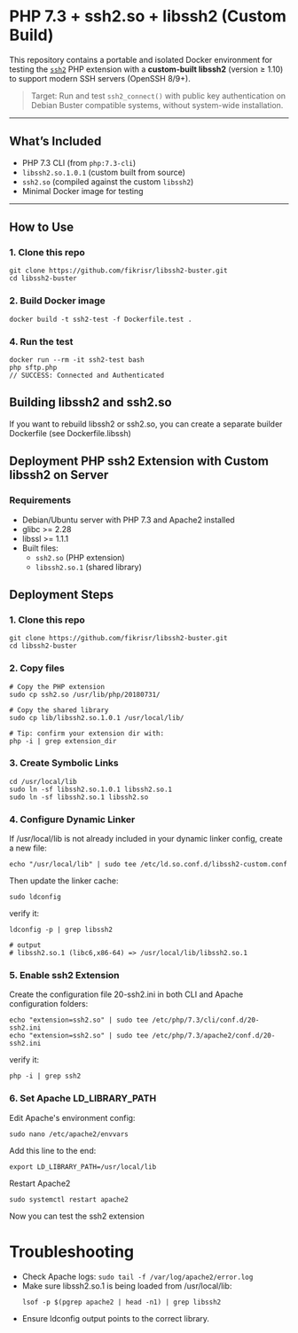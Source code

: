 # PHP 7.3 + ssh2.so + libssh2 (Custom Build)

This repository contains a portable and isolated Docker environment for testing the [`ssh2`](https://www.php.net/manual/en/book.ssh2.php) PHP extension with a **custom-built libssh2** (version ≥ 1.10) to support modern SSH servers (OpenSSH 8/9+).

> Target: Run and test `ssh2_connect()` with public key authentication on Debian Buster compatible systems, without system-wide installation.

---

## What’s Included

- PHP 7.3 CLI (from `php:7.3-cli`)
- `libssh2.so.1.0.1` (custom built from source)
- `ssh2.so` (compiled against the custom `libssh2`)
- Minimal Docker image for testing

---

## How to Use

### 1. Clone this repo

```
git clone https://github.com/fikrisr/libssh2-buster.git
cd libssh2-buster
```

### 2. Build Docker image

```
docker build -t ssh2-test -f Dockerfile.test .
```

### 4. Run the test

```
docker run --rm -it ssh2-test bash
php sftp.php
// SUCCESS: Connected and Authenticated
```

## Building libssh2 and ssh2.so

If you want to rebuild libssh2 or ssh2.so, you can create a separate builder Dockerfile (see Dockerfile.libssh)

## Deployment PHP ssh2 Extension with Custom libssh2 on Server

### Requirements

- Debian/Ubuntu server with PHP 7.3 and Apache2 installed
- glibc >= 2.28
- libssl >= 1.1.1
- Built files:
  - `ssh2.so` (PHP extension)
  - `libssh2.so.1` (shared library)

## Deployment Steps

### 1. Clone this repo

```
git clone https://github.com/fikrisr/libssh2-buster.git
cd libssh2-buster
```

### 2. Copy files

```
# Copy the PHP extension
sudo cp ssh2.so /usr/lib/php/20180731/

# Copy the shared library
sudo cp lib/libssh2.so.1.0.1 /usr/local/lib/

# Tip: confirm your extension dir with:
php -i | grep extension_dir
```

### 3. Create Symbolic Links

```
cd /usr/local/lib
sudo ln -sf libssh2.so.1.0.1 libssh2.so.1
sudo ln -sf libssh2.so.1 libssh2.so
```

### 4. Configure Dynamic Linker

If /usr/local/lib is not already included in your dynamic linker config, create a new file:

```
echo "/usr/local/lib" | sudo tee /etc/ld.so.conf.d/libssh2-custom.conf
```

Then update the linker cache:

```
sudo ldconfig
```

verify it:

```
ldconfig -p | grep libssh2

# output
# libssh2.so.1 (libc6,x86-64) => /usr/local/lib/libssh2.so.1
```

### 5. Enable ssh2 Extension

Create the configuration file 20-ssh2.ini in both CLI and Apache configuration folders:

```
echo "extension=ssh2.so" | sudo tee /etc/php/7.3/cli/conf.d/20-ssh2.ini
echo "extension=ssh2.so" | sudo tee /etc/php/7.3/apache2/conf.d/20-ssh2.ini
```

verify it:

```
php -i | grep ssh2
```

### 6. Set Apache LD_LIBRARY_PATH

Edit Apache's environment config:

```
sudo nano /etc/apache2/envvars
```

Add this line to the end:

```
export LD_LIBRARY_PATH=/usr/local/lib
```

Restart Apache2

```
sudo systemctl restart apache2
```

Now you can test the ssh2 extension

# Troubleshooting

- Check Apache logs:
  `sudo tail -f /var/log/apache2/error.log`
- Make sure libssh2.so.1 is being loaded from /usr/local/lib:
  ```
  lsof -p $(pgrep apache2 | head -n1) | grep libssh2
  ```
- Ensure ldconfig output points to the correct library.
